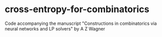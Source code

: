 # cross-entropy-for-combinatorics
Code accompanying the manuscript "Constructions in combinatorics via neural networks and LP solvers" by A Z Wagner
